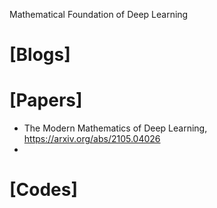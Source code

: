 Mathematical Foundation of Deep Learning

# [Blogs]

# [Papers]
+ The Modern Mathematics of Deep Learning, https://arxiv.org/abs/2105.04026
+ 

# [Codes]

